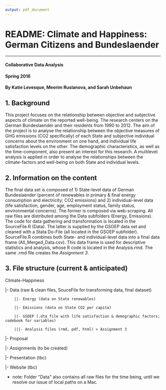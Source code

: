 ```yaml
---
output: pdf_document
---
```

# README: Climate and Happiness: German Citizens and Bundeslaender
---

#### Collaborative Data Analysis 
#### Spring 2016
#### By Katie Levesque, Meerim Ruslanova, and Sarah Unbehaun


## 1. Background

This project focuses on the relationship between objective and subjective aspects of climate on the reported well-being. The research centers on the German Bundeslaender and their residents from 1990 to 2012. The aim of the project is to analyse the relationship between the objective measures of GHG emissions (CO2 specifically) of each State and subjective individual concerns about the environment on one hand, and individual life satisfaction levels on the other. The demographic characteristics, as well as the time-component, also present an interest for this research. A multilevel analysis is applied in order to analyse the relationships between the climate-factors and well-being on both State and individual levels.


## 2. Information on the content

The final data set is composed of 1) State-level data of German Bundeslaender (percent of renewables in primary & final energy consumption and electricity; CO2 emissions) and 2) individual-level data (life satisfaction, gender, age, employment status, family status, environmental concerns). The former is composed via web-scraping. All raw files are distributed among the Data subfolders (Energy, Emissions). The code for data gathering and transformation is located in the SourceFile.R (Data). The latter is supplied by the GSOEP data set and cleaned with a Stata Do-File (all located in the GSOEP subfolder). SourceFile.R combines both State- and individual-level data into a final data frame (All_Merged_Data.csv). This data frame is used for descriptive statistics and analysis, whose R code is located in the Analysis.rmd. The same .rmd file creates the *Assignment 3*. 


## 3. File structure (current & anticipated)

Climate-Happiness

  |- Data (raw & clean files, SouceFile for transforming data, final dataset) 
  
        ||- Energy (data on State renewables)
  
        ||- Emissions (data on State CO2 per capita)
  
        ||- GSOEP (.dta file with life satisfaction & demographic factors; codebook for variables)
  
        |||- Analysis files (rmd, pdf, html) > Assignment 3
  
  |- Proposal
  
  |- Assignments (to be created)
  
  |- Presentation (tbc)
  
  |- Website (tbc)
  
* note: Folder "Data" also contains all raw files for the time being, until we resolve our issue of local paths on a Mac.
